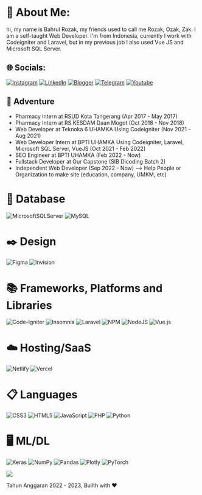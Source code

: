 # 💫 About Me:
hi, my name is Bahrul Rozak, my friends used to call me Rozak, Ozak, Zak. I am a self-taught Web Developer. I'm from Indonesia, currently I work with Codeigniter and Laravel, but in my previous job I also used Vue JS and Microsoft SQL Server.


## 🌐 Socials:
[![Instagram](https://img.shields.io/badge/Instagram-white.svg?logo=Instagram&logoColor=black)](https://instagram.com/rozakdev) 
[![LinkedIn](https://img.shields.io/badge/LinkedIn-white.svg?logo=linkedin&logoColor=black)](https://linkedin.com/in/bahrul-rozak) 
[![Blogger](https://img.shields.io/badge/Blogger-white.svg?logo=blogger&logoColor=black)](https://bahrulrozakdeveloper.blogspot.com/) 
[![Telegram](https://img.shields.io/badge/Telegram-white.svg?logo=telegram&logoColor=black)](https://t.me/ZakCodes) 
[![Youtube](https://img.shields.io/badge/Youtube-white.svg?logo=youtube&logoColor=black)](https://www.youtube.com/channel/UC7I8s4D8fzMCBtQy3-JZOHA) 

## 🌱 Adventure
- Pharmacy Intern at RSUD Kota Tangerang (Apr 2017 - May 2017)
- Pharmacy Intern at RS KESDAM Daan Mogot (Oct 2018 - Nov 2018)
- Web Developer at Teknoka 6 UHAMKA Using Codeigniter (Nov 2021 - Aug 2021)
- Web Developer Intern at BPTI UHAMKA Using Codeigniter, Laravel, Microsoft SQL Server, VueJS (Oct 2021 - Feb 2022)
- SEO Engineer at BPTI UHAMKA (Feb 2022 - Now)
- Fullstack Developer at Our Capstone (SIB Dicoding Batch 2)
- Independent Web Developer (Sep 2022 - Now) 
--> Help People or Organization to make site (education, company, UMKM, etc)



# 💾 Database
![MicrosoftSQLServer](https://img.shields.io/badge/Microsoft%20SQL%20Sever-white?style=for-the-badge&logo=microsoft%20sql%20server&logoColor=red)
![MySQL](https://img.shields.io/badge/mysql-white.svg?style=for-the-badge&logo=mysql&logoColor=black)

# ✒️ Design
![Figma](https://img.shields.io/badge/figma-white.svg?style=for-the-badge&logo=figma&logoColor=black)
![Invision](https://img.shields.io/badge/invision-white?style=for-the-badge&logo=invision&logoColor=black)

# 📚 Frameworks, Platforms and Libraries
![Code-Igniter](https://img.shields.io/badge/CodeIgniter-white.svg?style=for-the-badge&logo=codeIgniter&logoColor=black)
![Insomnia](https://img.shields.io/badge/Insomnia-white?style=for-the-badge&logo=insomnia&logoColor=black)
![Laravel](https://img.shields.io/badge/laravel-white.svg?style=for-the-badge&logo=laravel&logoColor=black)
![NPM](https://img.shields.io/badge/NPM-white.svg?style=for-the-badge&logo=npm&logoColor=black)
![NodeJS](https://img.shields.io/badge/node.js-white?style=for-the-badge&logo=node.js&logoColor=black)
![Vue.js](https://img.shields.io/badge/vuejs-white.svg?style=for-the-badge&logo=vuedotjs&logoColor=black)

# ☁️ Hosting/SaaS
![Netlify](https://img.shields.io/badge/netlify-white.svg?style=for-the-badge&logo=netlify&logoColor=black)
![Vercel](https://img.shields.io/badge/vercel-white.svg?style=for-the-badge&logo=vercel&logoColor=black)

# 📋 Languages
![CSS3](https://img.shields.io/badge/css3-white.svg?style=for-the-badge&logo=css3&logoColor=black)
![HTML5](https://img.shields.io/badge/html5-white.svg?style=for-the-badge&logo=html5&logoColor=black)
![JavaScript](https://img.shields.io/badge/javascript-white.svg?style=for-the-badge&logo=javascript&logoColor=black)
![PHP](https://img.shields.io/badge/php-white.svg?style=for-the-badge&logo=php&logoColor=black)
![Python](https://img.shields.io/badge/python-white?style=for-the-badge&logo=python&logoColor=black)

# 🖥️ ML/DL
![Keras](https://img.shields.io/badge/Keras-white.svg?style=for-the-badge&logo=Keras&logoColor=black)
![NumPy](https://img.shields.io/badge/numpy-white.svg?style=for-the-badge&logo=numpy&logoColor=black)
![Pandas](https://img.shields.io/badge/pandas-white.svg?style=for-the-badge&logo=pandas&logoColor=black)
![Plotly](https://img.shields.io/badge/Plotly-white.svg?style=for-the-badge&logo=plotly&logoColor=black)
![PyTorch](https://img.shields.io/badge/PyTorch-white.svg?style=for-the-badge&logo=PyTorch&logoColor=black)



[![](https://visitcount.itsvg.in/api?id=bahrul-rozak&icon=0&color=0)](https://visitcount.itsvg.in)

Tahun Anggaran 2022 - 2023, Builth with ❤️
